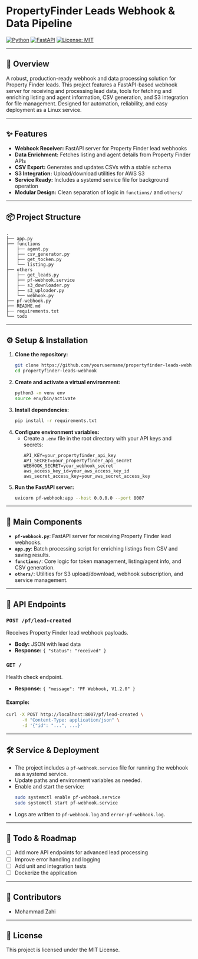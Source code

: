 
# PropertyFinder Leads Webhook & Data Pipeline

[![Python](https://img.shields.io/badge/Python-3.8%2B-blue?logo=python)](https://www.python.org/)
[![FastAPI](https://img.shields.io/badge/FastAPI-0.120.0-green?logo=fastapi)](https://fastapi.tiangolo.com/)
[![License: MIT](https://img.shields.io/badge/License-MIT-yellow.svg)](LICENSE)

---

## 🚀 Overview

A robust, production-ready webhook and data processing solution for Property Finder leads. This project features a FastAPI-based webhook server for receiving and processing lead data, tools for fetching and enriching listing and agent information, CSV generation, and S3 integration for file management. Designed for automation, reliability, and easy deployment as a Linux service.

---

## ✨ Features
- **Webhook Receiver:** FastAPI server for Property Finder lead webhooks
- **Data Enrichment:** Fetches listing and agent details from Property Finder APIs
- **CSV Export:** Generates and updates CSVs with a stable schema
- **S3 Integration:** Upload/download utilities for AWS S3
- **Service Ready:** Includes a systemd service file for background operation
- **Modular Design:** Clean separation of logic in `functions/` and `others/`

---

## 📦 Project Structure

```text
.
├── app.py
├── functions
│   ├── agent.py
│   ├── csv_generator.py
│   ├── get_tocken.py
│   └── listing.py
├── others
│   ├── get_leads.py
│   ├── pf-webhook.service
│   ├── s3_downloader.py
│   ├── s3_uploader.py
│   └── webhook.py
├── pf-webhook.py
├── README.md
├── requirements.txt
└── todo
```

---

## ⚙️ Setup & Installation

1. **Clone the repository:**
	```bash
	git clone https://github.com/yourusername/propertyfinder-leads-webhook.git
	cd propertyfinder-leads-webhook
	```
2. **Create and activate a virtual environment:**
	```bash
	python3 -m venv env
	source env/bin/activate
	```
3. **Install dependencies:**
	```bash
	pip install -r requirements.txt
	```
4. **Configure environment variables:**
	- Create a `.env` file in the root directory with your API keys and secrets:
	  ```env
	  API_KEY=your_propertyfinder_api_key
	  API_SECRET=your_propertyfinder_api_secret
	  WEBHOOK_SECRET=your_webhook_secret
	  aws_access_key_id=your_aws_access_key_id
	  aws_secret_access_key=your_aws_secret_access_key
	  ```
5. **Run the FastAPI server:**
	```bash
	uvicorn pf-webhook:app --host 0.0.0.0 --port 8007
	```

---

## 🧩 Main Components

- **`pf-webhook.py`**: FastAPI server for receiving Property Finder lead webhooks.
- **`app.py`**: Batch processing script for enriching listings from CSV and saving results.
- **`functions/`**: Core logic for token management, listing/agent info, and CSV generation.
- **`others/`**: Utilities for S3 upload/download, webhook subscription, and service management.

---

## 📡 API Endpoints

### `POST /pf/lead-created`
Receives Property Finder lead webhook payloads.
- **Body:** JSON with lead data
- **Response:** `{ "status": "received" }`

### `GET /`
Health check endpoint.
- **Response:** `{ "message": "PF Webhook, V1.2.0" }`

#### Example:
```bash
curl -X POST http://localhost:8007/pf/lead-created \
	  -H "Content-Type: application/json" \
	  -d '{"id": "...", ...}'
```

---

## 🛠️ Service & Deployment

- The project includes a `pf-webhook.service` file for running the webhook as a systemd service.
- Update paths and environment variables as needed.
- Enable and start the service:
  ```bash
  sudo systemctl enable pf-webhook.service
  sudo systemctl start pf-webhook.service
  ```
- Logs are written to `pf-webhook.log` and `error-pf-webhook.log`.

---

## 📝 Todo & Roadmap
- [ ] Add more API endpoints for advanced lead processing
- [ ] Improve error handling and logging
- [ ] Add unit and integration tests
- [ ] Dockerize the application

---

## 👤 Contributors
- Mohammad Zahi

---

## 📄 License

This project is licensed under the MIT License.